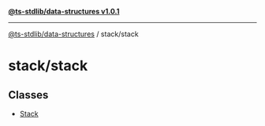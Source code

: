 [**@ts-stdlib/data-structures v1.0.1**](../../README.md)

***

[@ts-stdlib/data-structures](../../modules.md) / stack/stack

# stack/stack

## Classes

- [Stack](classes/Stack.md)
